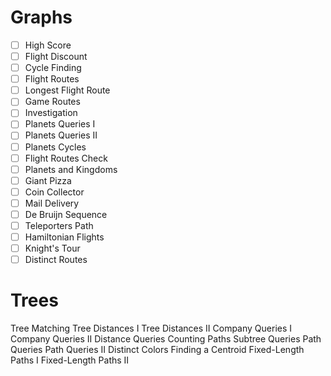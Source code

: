 # Graphs

- [ ] High Score
- [ ] Flight Discount
- [ ] Cycle Finding
- [ ] Flight Routes
- [ ] Longest Flight Route
- [ ] Game Routes
- [ ] Investigation
- [ ] Planets Queries I
- [ ] Planets Queries II
- [ ] Planets Cycles
- [ ] Flight Routes Check
- [ ] Planets and Kingdoms
- [ ] Giant Pizza
- [ ] Coin Collector
- [ ] Mail Delivery
- [ ] De Bruijn Sequence
- [ ] Teleporters Path
- [ ] Hamiltonian Flights
- [ ] Knight's Tour
- [ ] Distinct Routes

# Trees

Tree Matching
Tree Distances I
Tree Distances II
Company Queries I
Company Queries II
Distance Queries
Counting Paths
Subtree Queries
Path Queries
Path Queries II
Distinct Colors
Finding a Centroid
Fixed-Length Paths I
Fixed-Length Paths II
